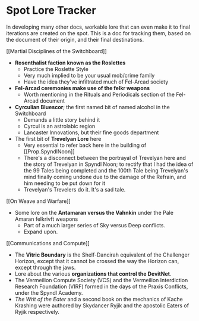 # Spot Lore Tracker
In developing many other docs, workable lore that can even make it to final iterations are created on the spot. This is a doc for tracking them, based on the document of their origin, and their final destinations.

[[Martial Disciplines of the Switchboard]]
- **Rosenthalist faction known as the Roslettes**
	- Practice the Roslette Style
	- Very much implied to be your usual mob/crime family
	- Have the idea they've infiltrated much of Fel-Arcad society
- **Fel-Arcad ceremonies make use of the felkr weapons**
	- Worth mentioning in the Rituals and Periodicals section of the Fel-Arcad document
- **Cyrculian Bluescor**; the first named bit of named alcohol in the Switchboard
	- Demands a little story behind it
	- Cyrcul is an astrolabic region
	- Lancaster Innovations, but their fine goods department
- The first bit of **Trevelyan Lore** here
	- Very essential to refer back here in the building of [[Prop.SpyndlNoon]]
	- There's a disconnect between the portrayal of Trevelyan here and the story of Trevelyan in Spyndl Noon; to rectify that I had the idea of the 99 Tales being completed and the 100th Tale being Trevelyan's mind finally coming undone due to the damage of the Refrain, and him needing to be put down for it
	- Trevelyan's Trevelers do it. It's a sad tale.

[[On Weave and Warfare]]
- Some lore on the **Antamaran versus the Vahnkin** under the Pale Amaran felkrivft weapons 
	- Part of a much larger series of Sky versus Deep conflicts.
	- Expand upon.

[[Communications and Compute]]
- The **Vitric Boundary** is the Shelf-Dancirah equivalent of the Challenger Horizon, except that it cannot be crossed the way the Horizon can, except through the jaws.
- Lore about the various **organizations that control the DevitNet**.
- The Vermeilion Compute Society (VCS) and the Vermeilion Interdiction Research Foundation (VIRF) formed in the days of the Praxis Conflicts, under the Spyndl Academy.
- *The Writ of the Eater* and a second book on the mechanics of Kache Krashing were authored by Skydancer Ryjik and the apostolic Eaters of Ryjik respectively.
